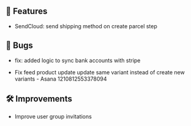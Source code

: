 ## 🚀 Features

- SendCloud: send shipping method on create parcel step


## 🐛 Bugs

- fix: added logic to sync bank accounts with stripe

- Fix feed product update update same variant instead of create new variants - Asana 1210812553378094


## 🛠️ Improvements

- Improve user group invitations